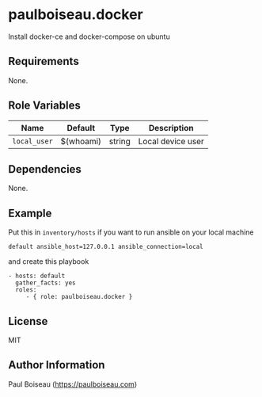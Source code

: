 paulboiseau.docker
=========

Install docker-ce and docker-compose on ubuntu

Requirements
------------

None.

Role Variables
--------------

| Name                          | Default  | Type  | Description                            |
| ----------------------------- | -------- | ----- | -------------------------------------- |
| `local_user`                  | $(whoami) | string | Local device user               |


Dependencies
------------

None.

Example
----------------

Put this in `inventory/hosts` if you want to run ansible on your local machine

`default ansible_host=127.0.0.1 ansible_connection=local`

and create this playbook

    - hosts: default
      gather_facts: yes
      roles:
         - { role: paulboiseau.docker }

License
-------

MIT

Author Information
------------------

Paul Boiseau (https://paulboiseau.com)
